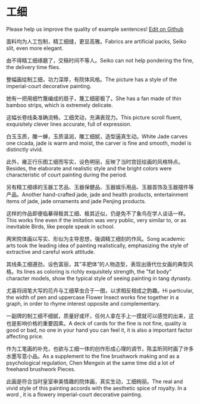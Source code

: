 # 工细

Please help us improve the quality of example sentences! [Edit on Github](https://github.com/jiyushe/jiyu-example-sentence-source/blob/main/chinese/gongxi.md)

<p><span class="chinese">面料均为人工包制，精工细缝，更显高雅。</span><span class="english">Fabrics are artificial packs, Seiko slit, even more elegant.</span></p>

<p><span class="chinese">由不得精工细琢磨了，交稿时间不等人。</span><span class="english">Seiko can not help pondering the fine, the delivery time flies.</span></p>

<p><span class="chinese">整幅画绘制工细，功力深厚，有院体风格。</span><span class="english">The picture has a style of the imperial-court decorative painting.</span></p>

<p><span class="chinese">她有一把用细竹篾编成的扇子，篾工细密极了。</span><span class="english">She has a fan made of thin bamboo strips, which is extremely delicate.</span></p>

<p><span class="chinese">这幅长卷线条准确流畅，工细灵动，充满表现力。</span><span class="english">This picture scroll fluent, exquisitely clever lines accurate, full of expression.</span></p>

<p><span class="chinese">白玉玉质，雕一蝉，玉质温润，雕工细腻，造型逼真生动。</span><span class="english">White Jade carves one cicada, jade is warm and moist, the carver is fine and smooth, model is distinctly vivid.</span></p>

<p><span class="chinese">此外，雍正行乐图工细而写实，设色明丽，反映了当时宫廷绘画的风格特点。</span><span class="english">Besides, the elaborate and realistic style and the bright colors were characteristic of court painting during the period.</span></p>

<p><span class="chinese">另有精工细琢的玉器工艺品、玉器保健品、玉器娱乐用品、玉器首饰及玉器摆件等产品。</span><span class="english">Another hand-crafted jade, jade and health products, entertainment items of jade, jade ornaments and jade Penjing products.</span></p>

<p><span class="chinese">这样的作品即便临摹得极其工细、极其近似，仍是免不了象鸟在学人谈话一样。</span><span class="english">This works fine even if the imitation was very public, very similar to, or as inevitable Birds, like people speak in school.</span></p>

<p><span class="chinese">两宋院体画以写实、形似为主导思想，强调精工细刻的作风。</span><span class="english">Song academic arts took the leading idea of painting realistically, emphasizing the style of extractive and careful work attitude.</span></p>

<p><span class="chinese">其线条工细遵劲，设色富丽，其”丰肥体”的人物造型，表现出唐代仕女画的典型风格。</span><span class="english">Its lines as coloring is richly exquisitely strength, the "fat body" character models, show the typical style of seeing painting in tang dynasty.</span></p>

<p><span class="chinese">尤喜将阔笔大写的花卉与工细草虫合于一图，以求相反相成之韵趣。</span><span class="english">Hi particular, the width of pen and uppercase Flower Insect works fine together in a graph, in order to rhyme interest opposite and complementary.</span></p>

<p><span class="chinese">一副牌的制工细不细腻，质量好或坏，任何人拿在手上一摸就可以感觉的出来，这也是影响价格的重要因素。</span><span class="english">A deck of cards for the fine is not fine, quality is good or bad, no one in your hand you can feel it, it is also a important factor affecting price.</span></p>

<p><span class="chinese">作为工笔画的补充，也欲与工细一体的创作形成心理的调节，陈孟昕同时画了许多水墨写意小品。</span><span class="english">As a supplement to the fine brushwork making and as a psychological regulation, Chen Mengxin at the same time did a lot of freehand brushwork Pieces.</span></p>

<p><span class="chinese">此画是符合当时皇室审美情趣的院体画，真实生动，工细绚丽。</span><span class="english">The real and vivid style of this painting accords with the aesthetic spice of royalty. In a word , it is a flowery imperial-court decorative painting.</span></p>

